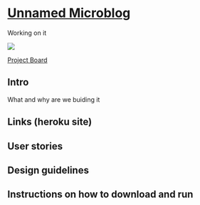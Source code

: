 # [Unnamed Microblog](https://unnamed-microblog.herokuapp.com/)

Working on it

![](https://media2.giphy.com/media/unQ3IJU2RG7DO/giphy.gif?cid=ecf05e47fhhycadmlg7m5a9zcpoluzv61md9sskioh5bpx7n&rid=giphy.gif&ct=g)


[Project Board](https://github.com/orgs/fac25/projects/3)

## Intro
What and why are we buiding it

## Links (heroku site)

## User stories

## Design guidelines

## Instructions on how to download and run

